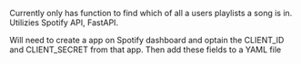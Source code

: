 Currently only has function to find which of all a users playlists a song is in. Utilizies Spotify API, FastAPI. 

Will need to create a app on Spotify dashboard and optain the CLIENT_ID and CLIENT_SECRET from that app. Then add these fields to a YAML file